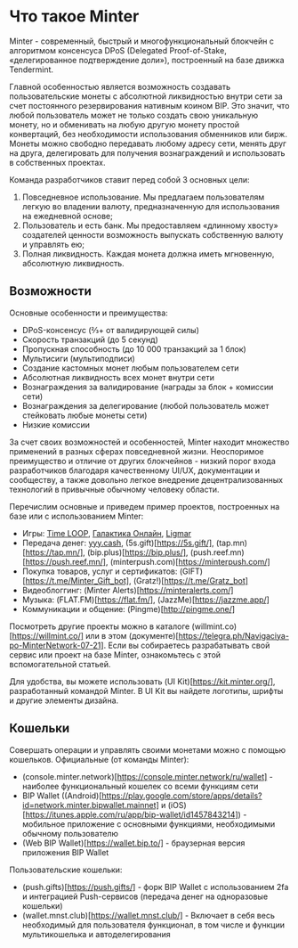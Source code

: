 # Что такое Minter

Minter - современный, быстрый и многофункциональный блокчейн с алгоритмом консенсуса DPoS (Delegated Proof-of-Stake, «делегированное подтверждение доли»), построенный на базе движка Tendermint.

Главной особенностью является возможность создавать пользовательские монеты с абсолютной ликвидностью внутри сети за счет постоянного резервирования нативным коином BIP. Это значит, что любой пользователь может не только создать свою уникальную монету, но и обменивать на любую другую монету простой конвертаций, без необходимости использования обменников или бирж. Монеты можно свободно передавать любому адресу сети, менять друг на друга, делегировать для получения вознаграждений и использовать в собственных проектах.

Команда разработчиков ставит перед собой 3 основных цели:
1. Повседневное использование. Мы предлагаем пользователям легкую во владении валюту, предназначенную для использования на ежедневной основе;
2. Пользователь и есть банк. Мы предоставляем «длинному хвосту» создателей ценности возможность выпускать собственную валюту и управлять ею;
3. Полная ликвидность. Каждая монета должна иметь мгновенную, абсолютную ликвидность.

## Возможности

Основные особенности и преимущества:
- DPoS-консенсус (⅔+ от валидирующей силы)
- Скорость транзакций (до 5 секунд)
- Пропускная способность (до 10 000 транзакций за 1 блок)
- Мультисиги (мультиподписи)
- Создание кастомных монет любым пользователем сети
- Абсолютная ликвидность всех монет внутри сети
- Вознаграждения за валидирование (награды за блок + комиссии сети)
- Вознаграждения за делегирование (любой пользователь может стейковать любые монеты сети)
- Низкие комиссии

За счет своих возможностей и особенностей, Minter находит множество применений в разных сферах повседневной жизни. Неоспоримое преимущество и отличие от других блокчейнов - низкий порог входа разработчиков благодаря качественному UI/UX, документации и сообществу, а также довольно легкое внедрение децентрализованных технологий в привычные обычному человеку области.

Перечислим основные и приведем пример проектов, построенных на базе или с использованием Minter:
- Игры: [Time LOOP](https://timeloop.games/), [Галактика Онлайн](https://bipgame.io/), [Ligmar](https://t.me/LIgmarBot)
- Передача денег: [yyy.cash](https://yyy.cash/), (5s.gift)[https://5s.gift/], (tap.mn)[https://tap.mn/], (bip.plus)[https://bip.plus/], (push.reef.mn)[https://push.reef.mn/], (minterpush.com)[https://minterpush.com/]
- Покупка товаров, услуг и сертификатов: (GIFT)[https://t.me/Minter_Gift_bot], (Gratz!)[https://t.me/Gratz_bot]
- Видеоблоггинг: (Minter Alerts)[https://minteralerts.com/]
- Музыка: (FLAT.FM)[https://flat.fm/], (JazzMe)[https://jazzme.app/]
- Коммуникации и общение: (Pingme)[http://pingme.one/]

Посмотреть другие проекты можно в каталоге (willmint.co)[https://willmint.co/] или в этом (документе)[https://telegra.ph/Navigaciya-po-MinterNetwork-07-21].
Если вы собираетесь разрабатывать свой сервис или проект на базе Minter, ознакомьтесь с этой вспомогательной статьей.

Для удобства, вы можете использовать (UI Kit)[https://kit.minter.org/], разработанный командой Minter. В UI Kit вы найдете логотипы, шрифты и другие элементы дизайна.

## Кошельки

Совершать операции и управлять своими монетами можно с помощью кошельков.
Официальные (от команды Minter):
- (console.minter.network)[https://console.minter.network/ru/wallet] - наиболее функциональный кошелек со всеми функциям сети
- BIP Wallet ((Android)[https://play.google.com/store/apps/details?id=network.minter.bipwallet.mainnet] и (iOS)[https://itunes.apple.com/ru/app/bip-wallet/id1457843214]) - мобильное приложение с основными функциями, необходимыми обычному пользователю
- (Web BIP Wallet)[https://wallet.bip.to/] - браузерная версия приложения BIP Wallet

Пользовательские кошельки:
- (push.gifts)[https://push.gifts/] - форк BIP Wallet с использованием 2fa и интеграцией Push-сервисов (передача денег на одноразовые кошельки)
- (wallet.mnst.club)[https://wallet.mnst.club/] - Включает в себя весь необходимый для пользователя функционал, в том числе и функции мультикошелька и автоделегирования
